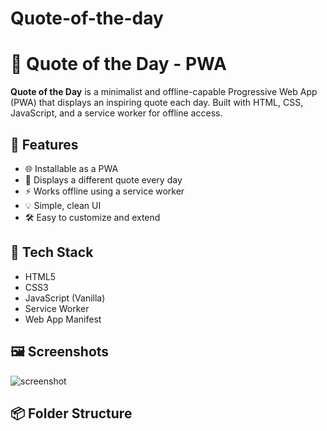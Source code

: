 # Quote-of-the-day

# 📜 Quote of the Day - PWA

**Quote of the Day** is a minimalist and offline-capable Progressive Web App (PWA) that displays an inspiring quote each day. Built with HTML, CSS, JavaScript, and a service worker for offline access.

## 🚀 Features

- 🌐 Installable as a PWA
- 📆 Displays a different quote every day
- ⚡ Works offline using a service worker
- 💡 Simple, clean UI
- 🛠 Easy to customize and extend

## 📁 Tech Stack

- HTML5
- CSS3
- JavaScript (Vanilla)
- Service Worker
- Web App Manifest

## 🖼 Screenshots

![screenshot](preview.png) <!-- Add an actual screenshot if available -->

## 📦 Folder Structure

